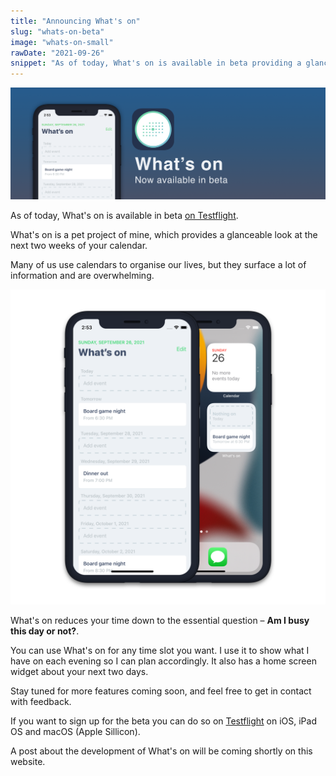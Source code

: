 ```yaml
---
title: "Announcing What's on"
slug: "whats-on-beta"
image: "whats-on-small"
rawDate: "2021-09-26"
snippet: "As of today, What's on is available in beta providing a glanceable look at your calendar."
---
```


![Whats on now available in beta](whatson-banner@2x.png)

As of today, What's on is available in beta [on Testflight](https://testflight.apple.com/join/cikdBFDI).

What's on is a pet project of mine, which provides a glanceable look at the next two weeks of your calendar.

Many of us use calendars to organise our lives, but they surface a lot of information and are overwhelming.

![What's on banner.001@2x.png](whats-on-large.png)

What's on reduces your time down to the essential question – **Am I busy this day or not?**.

You can use What's on for any time slot you want. I use it to show what I have on each evening so I can plan accordingly. It also has a home screen widget about your next two days.

Stay tuned for more features coming soon, and feel free to get in contact with feedback.

If you want to sign up for the beta you can do so on [Testflight](https://testflight.apple.com/join/cikdBFDI) on iOS, iPad OS and macOS (Apple Sillicon).

A post about the development of What's on will be coming shortly on this website. 